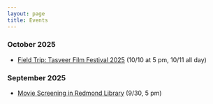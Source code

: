 ```yaml
---
layout: page
title: Events
---
```

### October 2025

- [Field Trip: Tasveer Film Festival 2025](https://www.eventbrite.com/e/field-trip-tasveer-film-festival-2025-tickets-1712283218199?aff=oddtdtcreator) (10/10 at 5 pm, 10/11 all day)

### September 2025
- [Movie Screening in Redmond Library](https://www.eventbrite.com/e/socsa-film-club-pariyerum-perumal-tickets-1708158310489?aff=oddtdtcreator) (9/30, 5 pm)
